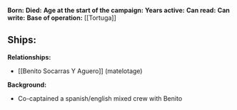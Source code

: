 **Born:** 
**Died:** 
**Age at the start of the campaign:** 
**Years active:** 
**Can read:** 
**Can write:** 
**Base of operation:** [[Tortuga]]

**Ships:**
- 

**Relationships:**
- [[Benito Socarras Y Aguero]] (matelotage)

**Background:**
- Co-captained a spanish/english mixed crew with Benito